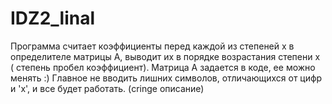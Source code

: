# IDZ2_linal
Программа считает коэффициенты перед каждой из степеней x в определителе матрицы А, выводит их в порядке возрастания степени х ( степень пробел коэффициент). Матрица А задается в коде, ее можно менять :)
Главное не вводить лишних символов, отличающихся от цифр и 'x', и все будет работать.
(cringe описание)
